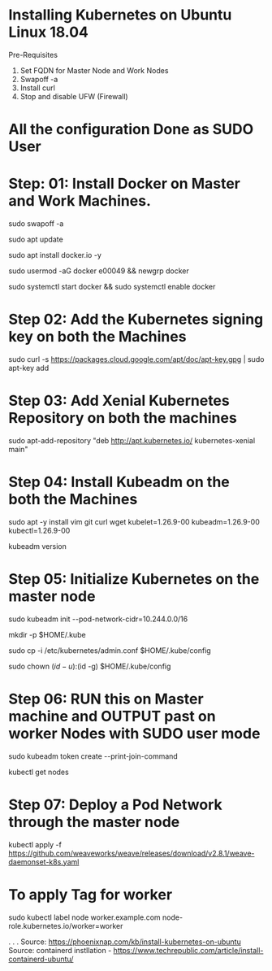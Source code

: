 # Installing Kubernetes on Ubuntu Linux 18.04 

Pre-Requisites 
1. Set FQDN for Master Node and Work Nodes
2. Swapoff -a
3. Install curl
4. Stop and disable UFW (Firewall)



# All the configuration Done as SUDO User

# Step: 01:  Install Docker on Master and Work Machines.

sudo swapoff -a

sudo apt update

sudo apt install docker.io -y

sudo usermod -aG docker e00049 && newgrp docker

sudo systemctl start docker && sudo systemctl enable docker

# Step 02: Add the Kubernetes signing key on both the Machines

sudo curl -s https://packages.cloud.google.com/apt/doc/apt-key.gpg | sudo apt-key add

# Step 03: Add Xenial Kubernetes Repository on both the machines

sudo apt-add-repository "deb http://apt.kubernetes.io/ kubernetes-xenial main"

 # Step 04: Install Kubeadm on the both the Machines
 
sudo apt -y install vim git curl wget kubelet=1.26.9-00 kubeadm=1.26.9-00 kubectl=1.26.9-00
 
 kubeadm version
 
 # Step 05: Initialize Kubernetes on the master node
 
 sudo kubeadm init --pod-network-cidr=10.244.0.0/16
 
 
 mkdir -p $HOME/.kube
 
 sudo cp -i /etc/kubernetes/admin.conf $HOME/.kube/config
 
 sudo chown  $(id -u):$(id -g) $HOME/.kube/config
 
 # Step 06: RUN this on Master machine and OUTPUT past on worker Nodes with SUDO user mode
 
 sudo kubeadm token create --print-join-command
 
 kubectl get nodes
 
 # Step 07: Deploy a Pod Network through the master node
 
  kubectl apply -f https://github.com/weaveworks/weave/releases/download/v2.8.1/weave-daemonset-k8s.yaml

  
 # To apply Tag for worker
 sudo kubectl label node worker.example.com node-role.kubernetes.io/worker=worker

.
.
.
Source: https://phoenixnap.com/kb/install-kubernetes-on-ubuntu
Source: containerd instllation - https://www.techrepublic.com/article/install-containerd-ubuntu/


